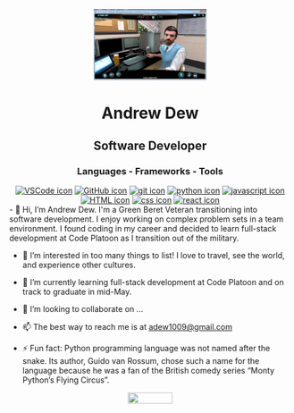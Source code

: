 <div align="center">
    <img><img src="https://github.com/Adew1009/Adew1009/blob/main/cyber-awareness-challenge.jpg" height=20% width=40%
    <d / iv>
        
  # Andrew Dew
  ## Software Developer
  ### Languages - Frameworks - Tools
  </div>
  <div align="center">
      <a title="VS Code" href="https://code.visualstudio.com" target="blank"><img height="55" width="55"
              src="https://skillicons.dev/icons?i=vscode" alt="VSCode icon" /></a>
      <a title="GitHub" href="https://github.com" target="blank"><img height="55" width="55"
              src="https://skillicons.dev/icons?i=github" alt="GitHub icon" /></a>
      <a title="Git" href="https://git-scm.com" target="blank"><img height="55" width="55"
              src="https://skillicons.dev/icons?i=git" alt="git icon" /></a>
      <a title="Python" href="https://docs.python.org/3/" target="blank"><img height="55" width="55"
              src="https://skillicons.dev/icons?i=python" alt="python icon" /></a>
      <a title="JavaScript" href="https://developer.mozilla.org/en-US/docs/Web/JavaScript" target="blank"><img height="55"
              width="55" src="https://skillicons.dev/icons?i=javascript" alt="javascript icon" /></a>
      <a title="HTML" href="https://developer.mozilla.org/en-US/docs/Web/HTML" target="blank"><img height="55" width="55"
              src="https://skillicons.dev/icons?i=html" alt="HTML icon" /></a>
      <a title="CSS" href="https://developer.mozilla.org/en-US/docs/Web/CSS" target="blank"><img height="55" width="55"
              src="https://skillicons.dev/icons?i=css" alt="css icon" /></a>
      <a title="React" href="https://react.dev" target="blank"><img height="55" width="55"
              src="https://skillicons.dev/icons?i=react" alt="react icon" /></a>
  </div>
- 👋 Hi, I’m Andrew Dew.  I'm a Green Beret Veteran transitioning into software development. I enjoy working on complex problem sets in a team environment.  I found coding in my career and decided to learn full-stack development at Code Platoon as I transition out of the military. 

- 👀 I’m interested in too many things to list! I love to travel, see the world, and experience other cultures.
  
- 🌱 I’m currently learning full-stack development at Code Platoon and on track to graduate in mid-May.
  
- 💞️ I’m looking to collaborate on ...
  
- 📫 The best way to reach me is at adew1009@gmail.com

- ⚡ Fun fact: Python programming language was not named after the snake. Its author, Guido van Rossum, chose such a name for the language because he was a fan of the British comedy series “Monty Python’s Flying Circus”.
<div align="center">
    <img><img src="https://github.com/Adew1009/Adew1009/blob/main/monty python.jpg" height=20% width=40%
    <d / iv>
<!---
Adew1009/Adew1009 is a ✨ special ✨ repository because its `README.md` (this file) appears on your GitHub profile.
You can click the Preview link to take a look at your changes.
--->
